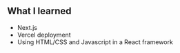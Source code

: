 ## What I learned

- Next.js
- Vercel deployment
- Using HTML/CSS and Javascript in a React framework
